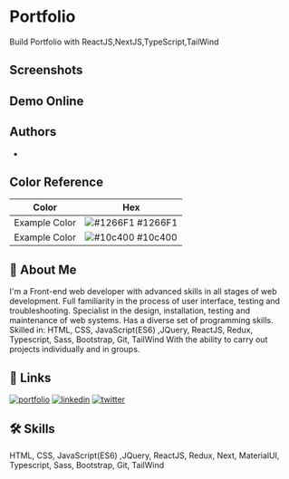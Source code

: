# Portfolio

Build Portfolio with ReactJS,NextJS,TypeScript,TailWind

## Screenshots



## Demo Online



## Authors

- []()

## Color Reference

| Color         | Hex                                                              |
| ------------- | ---------------------------------------------------------------- |
| Example Color | ![#1266F1](https://via.placeholder.com/10/1266F1?text=+) #1266F1 |
| Example Color | ![#10c400](https://via.placeholder.com/10/10c400?text=+) #10c400 |

## 🚀 About Me

I'm a Front-end web developer with advanced skills in all stages of web development. Full familiarity in the process of user interface, testing and troubleshooting. Specialist in the design, installation, testing and maintenance of web systems. Has a diverse set of programming skills. Skilled in:
HTML, CSS, JavaScript(ES6) ,JQuery, ReactJS, Redux, Typescript, Sass, Bootstrap, Git, TailWind
With the ability to carry out projects individually and in groups.

## 🔗 Links

[![portfolio](https://img.shields.io/badge/my_portfolio-000?style=for-the-badge&logo=ko-fi&logoColor=white)]()
[![linkedin](https://img.shields.io/badge/linkedin-0A66C2?style=for-the-badge&logo=linkedin&logoColor=white)]()
[![twitter](https://img.shields.io/badge/twitter-1DA1F2?style=for-the-badge&logo=twitter&logoColor=white)]()

## 🛠 Skills

HTML, CSS, JavaScript(ES6) ,JQuery, ReactJS, Redux, Next, MaterialUI, Typescript, Sass, Bootstrap, Git, TailWind
